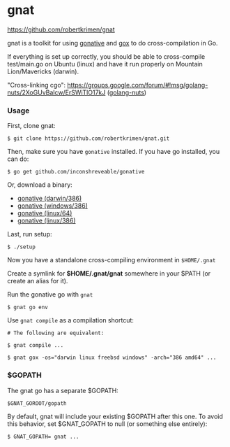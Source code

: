 # gnat

https://github.com/robertkrimen/gnat

gnat is a toolkit for using [gonative](https://github.com/inconshreveable/gonative) and [gox](https://github.com/mitchellh/gox) to do cross-compilation in Go.

If everything is set up correctly, you should be able to cross-compile test/main.go on Ubuntu (linux) and have it run properly on Mountain Lion/Mavericks (darwin).

"Cross-linking cgo": https://groups.google.com/forum/#!msg/golang-nuts/2XoGUvBalcw/ErSWiTlO17kJ ([golang-nuts](https://groups.google.com/forum/#!forum/golang-nuts))

### Usage

First, clone gnat:

    $ git clone https://github.com/robertkrimen/gnat.git

Then, make sure you have `gonative` installed. If you have go installed, you can do:

    $ go get github.com/inconshreveable/gonative

Or, download a binary:

* [gonative (darwin/386)](https://github.com/robertkrimen/gnat/releases/download/20140511/gonative_darwin_386)
* [gonative (windows/386)](https://github.com/robertkrimen/gnat/releases/download/20140511/gonative_windows_386.exe)
* [gonative (linux/64)](https://github.com/robertkrimen/gnat/releases/download/20140511/gonative_linux_amd64)
* [gonative (linux/386)](https://github.com/robertkrimen/gnat/releases/download/20140511/gonative_linux_386)

Last, run setup:

    $ ./setup

Now you have a standalone cross-compiling environment in `$HOME/.gnat`

Create a symlink for **$HOME/.gnat/gnat** somewhere in your $PATH (or create an alias for it).

Run the gonative go with `gnat`

    $ gnat go env

Use `gnat compile` as a compilation shortcut:

    # The following are equivalent:

    $ gnat compile ...

    $ gnat gox -os="darwin linux freebsd windows" -arch="386 amd64" ...

### $GOPATH

The gnat go has a separate $GOPATH:

    $GNAT_GOROOT/gopath

By default, gnat will include your existing $GOPATH after this one. To avoid this behavior, set $GNAT\_GOPATH to null (or something else entirely):

    $ GNAT_GOPATH= gnat ...
